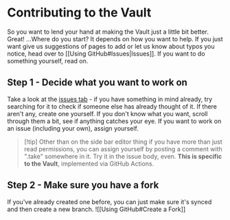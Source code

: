 # Contributing to the Vault

So you want to lend your hand at making the Vault just a little bit better. Great! ...Where do you start? It depends on how you want to help. If you just want give us suggestions of pages to add or let us know about typos you notice, head over to [[Using GitHub#Issues|Issues]]. If you want to do something yourself, read on.  
## Step 1 - Decide what you want to work on
Take a look at the [issues tab](https://github.com/gaylor-wiki/gaylor-vault/issues) - if you have something in mind already, try searching for it to check if someone else has already thought of it. If there aren't any, create one yourself. If you don't know what you want, scroll through them a bit, see if anything catches your eye. If you want to work on an issue (including your own), assign yourself. 
>[!tip] Other than on the side bar editor thing if you have more than just read permissions, you can assign yourself by posting a comment with ".take" somewhere in it. Try it in the issue body, even. **This is specific to the Vault**, implemented via GitHub Actions.

## Step 2 - Make sure you have a fork
If you've already created one before, you can just make sure it's synced and then create a new branch.
![[Using GitHub#Create a Fork]]

